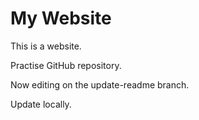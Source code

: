 # My Website
This is a website.

Practise GitHub repository.

Now editing on the update-readme branch.

Update locally.